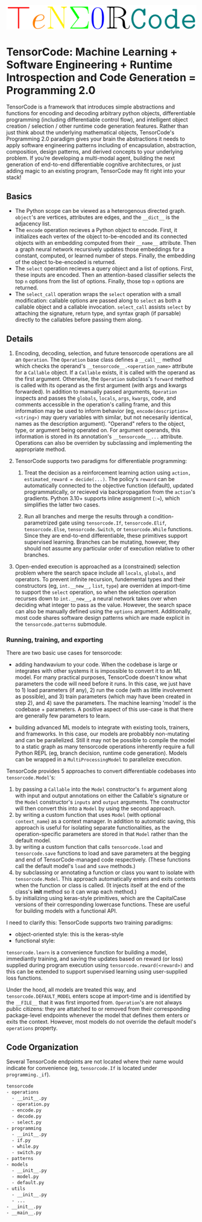 ![](assets/img/logo-color.png)

# TensorCode: Machine Learning + Software Engineering + Runtime Introspection and Code Generation = Programming 2.0

TensorCode is a framework that introduces simple abstractions and functions for encoding and decoding arbitrary python objects, differentiable programming (including differentiable control flow), and intelligent object creation / selection / other runtime code generation features. Rather than just think about the underlying mathematical objects, TensorCode's Programming 2.0 paradigm gives your brain the abstractions it needs to apply software engineering patterns including of encapsulation, abstraction, composition, design patterns, and derived concepts to your underlying problem. If you’re developing a multi-modal agent, building the next generation of end-to-end differentiable cognitive architectures, or just adding magic to an existing program, TensorCode may fit right into your stack!

## Basics

- The Python scope can be viewed as a heterogenous directed graph. `object`'s are vertices, attributes are edges, and the `__dict__` is the adjacency list.
- The `encode` operation recieves a Python object to encode. First, it initializes each vertex of the object to-be-encoded and its connected objects with an embedding computed from their `__name__` attribute. Then a graph neural network recursively updates those embeddings for a constant, computed, or learned number of steps. Finally, the embedding of the object to-be-encoded is returned.
- The `select` operation recieves a query object and a list of options. First, these inputs are encoded. Then an attention-based classifier selects the top `n` options from the list of options. Finally, those top `n` options are returned.
- The `select_call` operation wraps the `select` operation with a small modification: callable options are passed along to `select` as both a callable object and a callable invocation. `select_call` assists `select` by attaching the signature, return type, and syntax graph (if parsable) directly to the callables before passing them along.

## Details

1. Encoding, decoding, selection, and future tensorcode operations are all an `Operation`. The `Operation` base class defines a `__call__` method which checks the operand's `__tensorcode__.<operation_name>` attribute for a `Callable` object. If a `Callable` exists, it is called with the operand as the first argument. Otherwise, the `Operation` subclass's `forward` method is called with its operand as the first argument (with args and kwargs forwarded). In addition to manually passed arguments, `Operation` inspects and passes the `globals`, `locals`, `args`, `kwargs`, code, and comments accessible in the operation's calling frame, and this information may be used to inform behavior (eg, `encode(description=<string>)` may query variables with similar, but not necesarily identical, names as the description argument). "Operand" refers to the object, type, or argument being operated on. For argument operands, this information is stored in its annotation's `__tensorcode__...` attribute. Operations can also be overriden by subclassing and implementing the appropriate method.

2. TensorCode supports two paradigms for differentiable programming:

   1. Treat the decision as a reinforcement learning action using `action, estimated_reward = decide(...)`. The policy's `reward` can be automatically connected to the objective function (default), updated programmatically, or recieved via backpropagation from the `action`'s gradients. Python 3.10+ supports inline assignment (`:=`), which simplifies the latter two cases.

   2. Run all branches and merge the results through a condition-parametrized gate using `tensorcode.If`, `tensorcode.Elif`, `tensorcode.Else`, `tensorcode.Switch`, or `tensorcode.While` functions. Since they are end-to-end differentiable, these primitives support supervised learning. Branches can be mutating, however, they should not assume any particular order of execution relative to other branches.

3. Open-ended execution is approached as a (constrained) selection problem where the search space include all `locals`, `globals`, and operators. To prevent infinite recursion, fundemental types and their constructors (eg, `int.__new__`, `list`, `type`) are overriden at import-time to support the `select` operation, so when the selection operation recurses down to `int.__new__`, a neural network takes over when deciding what integer to pass as the value. However, the search space can also be manually defined using the `options` argument. Additionally, most code shares software design patterns which are made explicit in the `tensorcode.patterns` submodule.

### Running, training, and exporting

There are two basic use cases for tensorcode:

- adding handwavium to your code. When the codebase is large or integrates with other systems it is impossible to convert it to an ML model. For many practical purposes, TensorCode doesn't know what parameters the code will need before it runs. In this case, we just have to 1) load parameters (if any), 2) run the code (with as little involvement as possible), and 3) train parameters (which may have been created in step 2), and 4) save the parameters. The machine learning 'model' is the codebase + parameters. A positive aspect of this use-case is that there are generally few parameters to learn.

- building advanced ML models to integrate with existing tools, trainers, and frameworks. In this case, our models are probabbly non-mutating and can be parallelized. Still it may not be possible to compile the model to a static graph as many tensorcode operations inherently require a full Python REPL (eg, branch decision, runtime code generation). Models can be wrapped in a `MultiProcessingModel` to parallelize execution.

TensorCode provides 5 approaches to convert differentiable codebases into `tensorcode.Model`'s:

1. by passing a `Callable` into the `Model` constructor's `fn` argument along with input and output annotations on either the Callable's signature or the `Model` constructor's `inputs` and `output` arguments. The constructor will then convert this into a `Model` by using the second approach.
2. by writing a custom function that uses `Model` (with optional `context_name`) as a context manager. In addition to automatic saving, this approach is useful for isolating separate functionalities, as the operation-specific parameters are stored in that `Model` rather than the default model.
3. by writing a custom function that calls `tensorcode.load` and `tensorcode.save` functions to load and save parameters at the begging and end of TensorCode-managed code respectively. (These functions call the default model's `load` and `save` methods.)
4. by subclassing or annotating a function or class you want to isolate with `tensorcode.Model`. This approach automatically enters and exits contexts when the function or class is called. (It injects itself at the end of the class's __init__ method so it can wrap each method.)
5. by initializing using keras-style primitives, which are the CapitalCase versions of their corresponding lowercase functions. These are useful for building models with a functional API.

I need to clarify this: TensorCode supports two training paradigms:

- object-oriented style: this is the keras-style
- functional style:

`tensorcode.learn` is a convenience function for building a model, immediantly training, and saving the updates based on reward (or loss) supplied during program execution using `tensorcode.reward(<reward>)` and this can be extended to support supervised learning using user-supplied loss functions.

Under the hood, all models are treated this way, and `tensorcode.DEFAULT_MODEL` enters scope at import-time and is identified by the `__FILE__` that it was first imported from. `Operation`'s are not always public citizens: they are attatched to or removed from their corresponding package-level endpoints whenever the model that defines them enters or exits the context. However, most models do not override the default model's `operations` property.

## Code Organization

Several TensorCode endpoints are not located where their name would indicate for convenience (eg, `tensorcode.If` is located under `programming._if`).

```
tensorcode
- operations
  - __init__.py
  - operation.py
  - encode.py
  - decode.py
  - select.py
- programming
  - __init__.py
  - if.py
  - while.py
  - switch.py
- patterns
- models
  - __init__.py
  - model.py
  - default.py
- utils
  - __init__.py
  - ...
- __init__.py
- __main__.py
```
